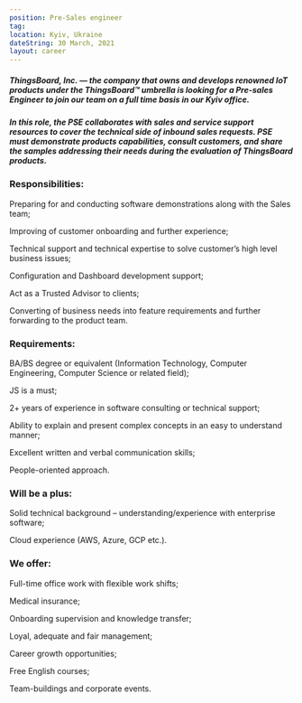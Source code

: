 ```yaml
---
position: Pre-Sales engineer
tag: 
location: Kyiv, Ukraine
dateString: 30 March, 2021
layout: career
---
```

##### ThingsBoard, Inc. — the company that owns and develops renowned IoT products under the ThingsBoard™ umbrella is looking for a Pre-sales Engineer to join our team on a full time basis in our Kyiv office.  
##### In this role, the PSE collaborates with sales and service support resources to cover the  technical side of inbound sales requests. PSE must demonstrate products capabilities, consult customers, and share the samples addressing their needs during the evaluation of ThingsBoard products.

### Responsibilities:
Preparing for and conducting software demonstrations along with the Sales team;

Improving of customer onboarding and further experience;

Technical support and technical expertise to solve customer’s high level business issues;

Configuration and Dashboard development support;

Act as a Trusted Advisor to clients;

Converting of business needs into feature requirements and further forwarding to the product team.

### Requirements:
BA/BS degree or equivalent (Information Technology, Computer Engineering, Computer Science or related field);

JS is a must;

2+ years of experience in software consulting or technical support;

Ability to explain and present complex concepts in an easy to understand manner;

Excellent written and verbal communication skills;

People-oriented approach.

### Will be a plus:
Solid technical background – understanding/experience with enterprise software;

Cloud experience (AWS, Azure, GCP etc.).

### We offer:
Full-time office work with flexible work shifts;

Medical insurance;

Onboarding supervision and knowledge transfer;

Loyal, adequate and fair management;

Career growth opportunities;

Free English courses;

Team-buildings and corporate events.